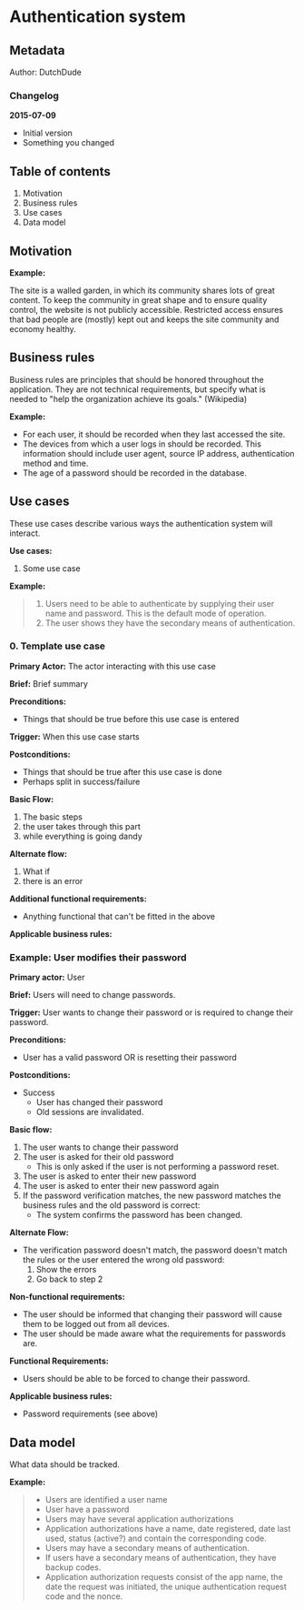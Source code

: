 # Authentication system

## Metadata

Author: DutchDude

### Changelog

**2015-07-09**

* Initial version
* Something you changed

## Table of contents

1. Motivation
1. Business rules
1. Use cases
1. Data model

## Motivation

**Example:**

The site is a walled garden, in which its community shares lots of great content.
To keep the community in great shape and to ensure quality control, the website
is not publicly accessible. Restricted access ensures that bad people are (mostly)
kept out and keeps the site community and economy healthy.

## Business rules

Business rules are principles that should be honored throughout the application.
They are not technical requirements, but specify what is needed to "help the
organization achieve its goals." (Wikipedia)

**Example:**
* For each user, it should be recorded when they last accessed the site.
* The devices from which a user logs in should be recorded. This information
    should include user agent, source IP address, authentication method and time.
* The age of a password should be recorded in the database.

## Use cases

These use cases describe various ways the authentication system will interact.

**Use cases:**

1. Some use case

**Example:**
>1. Users need to be able to authenticate by supplying their user name and
   password. This is the default mode of operation.
> 2. The user shows they have the secondary means of authentication.

### 0. Template use case

**Primary Actor:** The actor interacting with this use case

**Brief:** Brief summary

**Preconditions:**

* Things that should be true before this use case is entered

**Trigger:** When this use case starts

**Postconditions:**

* Things that should be true after this use case is done
* Perhaps split in success/failure

**Basic Flow:**

1. The basic steps
1. the user takes through this part
1. while everything is going dandy

**Alternate flow:**

1. What if
1. there is an error

**Additional functional requirements:**
* Anything functional that can't be fitted in the above

**Applicable business rules:**

### Example: User modifies their password

**Primary actor:** User

**Brief:** Users will need to change passwords.

**Trigger:** User wants to change their password or is required to change their
password.

**Preconditions:**

* User has a valid password OR is resetting their password

**Postconditions:**
* Success
  * User has changed their password
  * Old sessions are invalidated.

**Basic flow:**

1. The user wants to change their password
1. The user is asked for their old password
   * This is only asked if the user is not performing a password reset.
1. The user is asked to enter their new password
1. The user is asked to enter their new password again
1. If the password verification matches, the new password matches the business
   rules and the old password is correct:
   * The system confirms the password has been changed.

**Alternate Flow:**

* The verification password doesn't match, the password doesn't match the rules
  or the user entered the wrong old password:
   1. Show the errors
   1. Go back to step 2

**Non-functional requirements:**

* The user should be informed that changing their password will cause them
  to be logged out from all devices.
* The user should be made aware what the requirements for passwords are.

**Functional Requirements:**

* Users should be able to be forced to change their password.

**Applicable business rules:**

* Password requirements (see above)

## Data model

What data should be tracked.

**Example:**
> * Users are identified a user name
> * User have a password
> * Users may have several application authorizations
> * Application authorizations have a name, date registered, date last used,
    status (active?) and contain the corresponding code.
> * Users may have a secondary means of authentication.
> * If users have a secondary means of authentication, they have backup codes.
> * Application authorization requests consist of the app name, the date the
    request was initiated, the unique authentication request code and the nonce.
